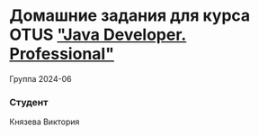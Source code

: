# Домашние задания для курса OTUS ["Java Developer. Professional"](https://otus.ru/lessons/java-professional/?utm_source=github&utm_medium=free&utm_campaign=otus)


Группа 2024-06

### Студент
Князева Виктория



